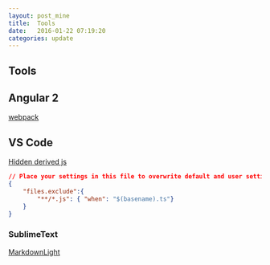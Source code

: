 ```yaml
---
layout: post_mine
title:  Tools
date:   2016-01-22 07:19:20
categories: update
---
```


Tools
----------------------------

## Angular 2

[webpack](https://github.com/AngularClass/angular2-webpack-starter)

## VS Code

[Hidden derived js](https://code.visualstudio.com/docs/languages/typescript#_hiding-derived-javascript-files)

```json
// Place your settings in this file to overwrite default and user settings.
{
    "files.exclude":{
        "**/*.js": { "when": "$(basename).ts"}
    }
}
```

### SublimeText

[MarkdownLight](https://packagecontrol.io/packages/MarkdownLight)
